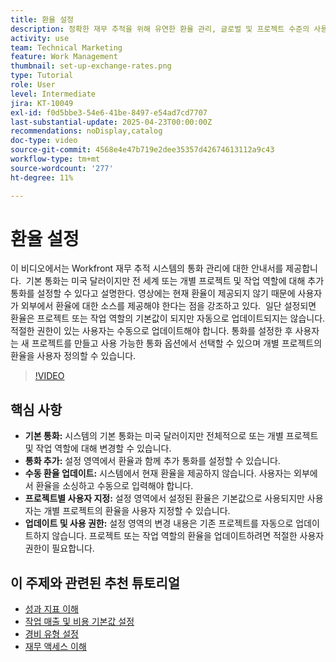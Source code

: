 ```yaml
---
title: 환율 설정
description: 정확한 재무 추적을 위해 유연한 환율 관리, 글로벌 및 프로젝트 수준의 사용자 정의 및 수동 입력 옵션을 사용하여 통화 설정을 사용자 정의합니다.
activity: use
team: Technical Marketing
feature: Work Management
thumbnail: set-up-exchange-rates.png
type: Tutorial
role: User
level: Intermediate
jira: KT-10049
exl-id: f0d5bbe3-54e6-41be-8497-e54ad7cd7707
last-substantial-update: 2025-04-23T00:00:00Z
recommendations: noDisplay,catalog
doc-type: video
source-git-commit: 4568e4e47b719e2dee35357d42674613112a9c43
workflow-type: tm+mt
source-wordcount: '277'
ht-degree: 11%

---
```


# 환율 설정

이 비디오에서는 Workfront 재무 추적 시스템의 통화 관리에 대한 안내서를 제공합니다. &#x200B; 기본 통화는 미국 달러이지만 전 세계 또는 개별 프로젝트 및 작업 역할에 대해 추가 통화를 설정할 수 있다고 설명한다.
영상에는 현재 환율이 제공되지 않기 때문에 사용자가 외부에서 환율에 대한 소스를 제공해야 한다는 점을 강조하고 있다. &#x200B; 일단 설정되면 환율은 프로젝트 또는 작업 역할의 기본값이 되지만 자동으로 업데이트되지는 않습니다. 적절한 권한이 있는 사용자는 수동으로 업데이트해야 합니다. &#x200B; 통화를 설정한 후 사용자는 새 프로젝트를 만들고 사용 가능한 통화 옵션에서 선택할 수 있으며 개별 프로젝트의 환율을 사용자 정의할 수 있습니다. &#x200B;

>[!VIDEO](https://video.tv.adobe.com/v/3457693/?quality=12&learn=on&enablevpops)

## 핵심 사항

* **기본 통화:** 시스템의 기본 통화는 미국 달러이지만 전체적으로 또는 개별 프로젝트 및 작업 역할에 대해 변경할 수 있습니다. &#x200B;
* **통화 추가:** 설정 영역에서 환율과 함께 추가 통화를 설정할 수 있습니다. &#x200B;
* **수동 환율 업데이트:** 시스템에서 현재 환율을 제공하지 않습니다. 사용자는 외부에서 환율을 소싱하고 수동으로 입력해야 합니다. &#x200B;
* **프로젝트별 사용자 지정:** 설정 영역에서 설정된 환율은 기본값으로 사용되지만 사용자는 개별 프로젝트의 환율을 사용자 지정할 수 있습니다. &#x200B;
* **업데이트 및 사용 권한:** 설정 영역의 변경 내용은 기존 프로젝트를 자동으로 업데이트하지 않습니다. 프로젝트 또는 작업 역할의 환율을 업데이트하려면 적절한 사용자 권한이 필요합니다.

## 이 주제와 관련된 추천 튜토리얼

* [성과 지표 이해](/help/manage-work/project-finances/understand-performance-metrics.md)
* [작업 매출 및 비용 기본값 설정](/help/manage-work/project-finances/set-up-task-revenue-and-cost-defaults.md)
* [경비 유형 설정](/help/manage-work/project-finances/set-up-expense-types.md)
* [재무 액세스 이해](/help/manage-work/project-finances/understand-financial-access.md)
